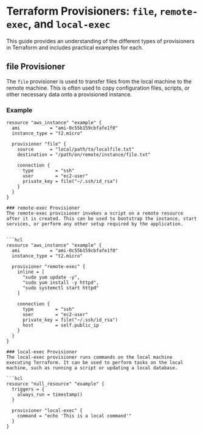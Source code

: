 # Terraform Provisioners: `file`, `remote-exec`, and `local-exec`

This guide provides an understanding of the different types of provisioners in Terraform and includes practical examples for each.

## file Provisioner

The `file` provisioner is used to transfer files from the local machine to the remote machine. This is often used to copy configuration files, scripts, or other necessary data onto a provisioned instance.

### Example

```hcl
resource "aws_instance" "example" {
  ami           = "ami-0c55b159cbfafe1f0"
  instance_type = "t2.micro"

  provisioner "file" {
    source      = "local/path/to/localfile.txt"
    destination = "/path/on/remote/instance/file.txt"

    connection {
      type        = "ssh"
      user        = "ec2-user"
      private_key = file("~/.ssh/id_rsa")
    }
  }
}

### remote-exec Provisioner
The remote-exec provisioner invokes a script on a remote resource after it is created. This can be used to bootstrap the instance, start services, or perform any other setup required by the application.


```hcl
resource "aws_instance" "example" {
  ami           = "ami-0c55b159cbfafe1f0"
  instance_type = "t2.micro"

  provisioner "remote-exec" {
    inline = [
      "sudo yum update -y",
      "sudo yum install -y httpd",
      "sudo systemctl start httpd"
    ]

    connection {
      type        = "ssh"
      user        = "ec2-user"
      private_key = file("~/.ssh/id_rsa")
      host        = self.public_ip
    }
  }
}

### local-exec Provisioner
The local-exec provisioner runs commands on the local machine executing Terraform. It can be used to perform tasks on the local machine, such as running a script or updating a local database.

```hcl
resource "null_resource" "example" {
  triggers = {
    always_run = timestamp()
  }

  provisioner "local-exec" {
    command = "echo 'This is a local command'"
  }
}
